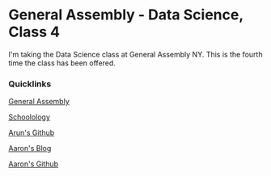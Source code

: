 # General Assembly - Data Science, Class 4

I'm taking the Data Science class at General Assembly NY. 
This is the fourth time the class has been offered.

### Quicklinks
[General Assembly](https://generalassemb.ly/)

[Schoolology](http://www.schoology.com/home)

[Arun's Github](https://github.com/arahuja/GADS4)

[Aaron's Blog](http://planspace.org/)

[Aaron's Github](https://github.com/ajschumacher/ds4hw)
